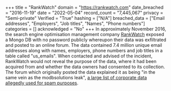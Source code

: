 +++
title = "RankWatch"
domain = "https://rankwatch.com"
date_breached = "2016-11-19"
date = "2022-05-04"
record_count = "7,445,067"
privacy = "Semi-private"
Verified = "True"
hashing = ["N/A"]
breached_data = ["Email addresses", "Employers", "Job titles", "Names", "Phone numbers"]
categories = []
acknowledged = "No"
+++
In approximately November 2016, the search engine optimisation management company <a href="https://www.rankwatch.com/" target="_blank" rel="noopener">RankWatch</a> exposed a Mongo DB with no password publicly whereupon their data was exfiltrated and posted to an online forum. The data contained 7.4 million unique email addresses along with names, employers, phone numbers and job titles in a table called &quot;us_emails&quot;. When contacted and advised of the incident, RankWatch would not reveal the purpose of the data, where it had been acquired from and whether the data owners had consented to its collection. The forum which originally posted the data explained it as being &quot;in the same vein as the modbsolutions leak&quot;, <a href="https://haveibeenpwned.com/PwnedWebsites#ModernBusinessSolutions" target="_blank" rel="noopener">a large list of corporate data allegedly used for spam purposes</a>.
